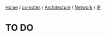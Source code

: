 [Home](https://mengxianbin.github.io) /
[cs-notes](https://mengxianbin.github.io/cs-notes/content) /
[Architecture](https://mengxianbin.github.io/cs-notes/content/Architecture) /
[Network](https://mengxianbin.github.io/cs-notes/content/Architecture/Network) /
[IP](https://mengxianbin.github.io/cs-notes/content/Architecture/Network/IP)

# TO DO
